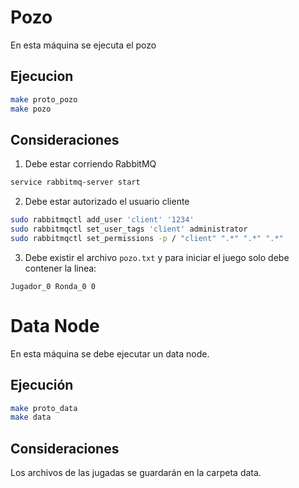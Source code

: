 # Pozo
En esta máquina se ejecuta el pozo

## Ejecucion
```bash
make proto_pozo
make pozo
```

## Consideraciones
1. Debe estar corriendo RabbitMQ
```bash
service rabbitmq-server start
```

2. Debe estar autorizado el usuario cliente
```bash
sudo rabbitmqctl add_user 'client' '1234'
sudo rabbitmqctl set_user_tags 'client' administrator
sudo rabbitmqctl set_permissions -p / "client" ".*" ".*" ".*"
```
3. Debe existir el archivo `pozo.txt` y para iniciar el juego solo debe contener la linea:
```
Jugador_0 Ronda_0 0
```

# Data Node
En esta máquina se debe ejecutar un data node.

## Ejecución
```bash
make proto_data
make data
```

## Consideraciones
Los archivos de las jugadas se guardarán en la carpeta data.
